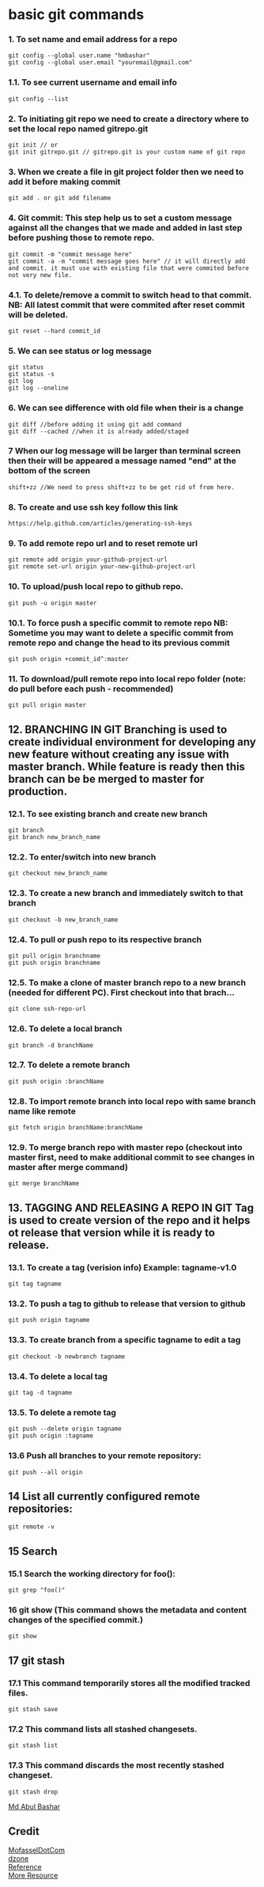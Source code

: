 # basic git commands
### 1. To set name and email address for a repo
	git config --global user.name "hmbashar"
	git config --global user.email "youremail@gmail.com"
### 1.1. To see current username and email info
	git config --list
### 2. To initiating git repo we need to create a directory where to set the local repo named gitrepo.git
	git init // or
	git init gitrepo.git // gitrepo.git is your custom name of git repo
### 3. When we create a file in git project folder then we need to add it before making commit
	git add . or git add filename
### 4. Git commit: This step help us to set a custom message against all the changes that we made and added in last step before pushing those to remote repo.
	git commit -m "commit message here"
	git commit -a -m "commit message goes here" // it will directly add and commit. it must use with existing file that were commited before not very new file.
### 4.1. To delete/remove a commit to switch head to that commit. NB: All latest commit that were commited after reset commit will be deleted.
	git reset --hard commit_id
### 5. We can see status or log message
	git status
	git status -s
	git log
	git log --oneline
### 6. We can see difference with old file when their is a change
	git diff //before adding it using git add command
	git diff --cached //when it is already added/staged
### 7 When our log message will be larger than terminal screen then their will be appeared a message named "end" at the bottom of the screen
	shift+zz //We need to press shift+zz to be get rid of from here.
### 8. To create and use ssh key follow this link
	https://help.github.com/articles/generating-ssh-keys
### 9. To add remote repo url and to reset remote url
	git remote add origin your-github-project-url
	git remote set-url origin your-new-github-project-url
### 10. To upload/push local repo to github repo.
	git push -u origin master
### 10.1. To force push a specific commit to remote repo NB: Sometime you may want to delete a specific commit from remote repo and change the head to its previous commit
	git push origin +commit_id^:master
### 11. To download/pull remote repo into local repo folder (note: do pull before each push - recommended)
	git pull origin master
## 12. BRANCHING IN GIT Branching is used to create individual environment for developing any new feature without creating any issue with master branch. While feature is ready then this branch can be be merged to master for production.
### 12.1. To see existing branch and create new branch
	git branch
	git branch new_branch_name
### 12.2. To enter/switch into new branch
	git checkout new_branch_name
### 12.3. To create a new branch and immediately switch to that branch
	git checkout -b new_branch_name
### 12.4. To pull or push repo to its respective branch
	git pull origin branchname
	git push origin branchname
### 12.5. To make a clone of master branch repo to a new branch (needed for different PC). First checkout into that brach...
	git clone ssh-repo-url
### 12.6. To delete a local branch
	git branch -d branchName
### 12.7. To delete a remote branch
	git push origin :branchName
### 12.8. To import remote branch into local repo with same branch name like remote
	git fetch origin branchName:branchName
### 12.9. To merge branch repo with master repo (checkout into master first, need to make additional commit to see changes in master after merge command)
	git merge branchName
## 13. TAGGING AND RELEASING A REPO IN GIT Tag is used to create version of the repo and it helps ot release that version while it is ready to release.
### 13.1. To create a tag (verision info) Example: tagname-v1.0
	git tag tagname
### 13.2. To push a tag to github to release that version to github
	git push origin tagname
### 13.3. To create branch from a specific tagname to edit a tag
	git checkout -b newbranch tagname
### 13.4. To delete a local tag
	git tag -d tagname
### 13.5. To delete a remote tag
	git push --delete origin tagname
	git push origin :tagname
### 13.6 Push all branches to your remote repository:
	git push --all origin
## 14 List all currently configured remote repositories:
	git remote -v
## 15 Search
### 15.1 Search the working directory for foo():
	git grep "foo()"
### 16 git show (This command shows the metadata and content changes of the specified commit.)
	git show
## 17 git stash 
### 17.1 This command temporarily stores all the modified tracked files.
	git stash save
### 17.2 This command lists all stashed changesets.
	git stash list
### 17.3 This command discards the most recently stashed changeset.
	git stash drop


[Md Abul Bashar](https://www.facebook.com/hmbashar)  
## Credit
[MofasselDotCom](https://github.com/MofasselDotCom/easy-to-use-git-tutorial)  
[dzone](https://dzone.com/articles/top-20-git-commands-with-examples)  
[Reference](https://git-scm.com/docs)  
[More Resource](https://git-scm.com/docs/git)  
